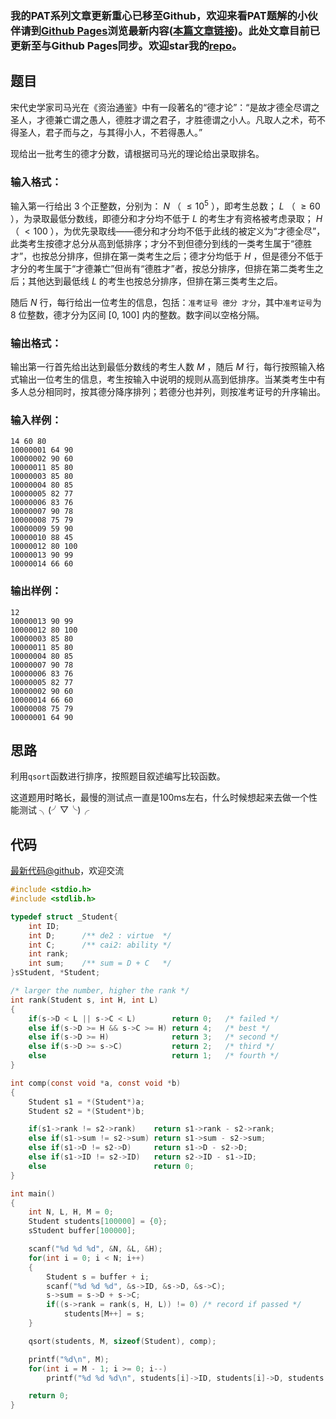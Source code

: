 ### 我的PAT系列文章更新重心已移至Github，欢迎来看PAT题解的小伙伴请到[Github Pages](https://oliverlew.github.io/PAT)浏览最新内容([本篇文章链接](https://oliverlew.github.io/PAT/Basic/1015.html))。此处文章目前已更新至与Github Pages同步。欢迎star我的[repo](https://github.com/OliverLew/PAT)。

## 题目

宋代史学家司马光在《资治通鉴》中有一段著名的“德才论”：“是故才德全尽谓之圣人，才德兼亡谓之愚人，德胜才谓之君子，才胜德谓之小人。凡取人之术，苟不得圣人，君子而与之，与其得小人，不若得愚人。”

现给出一批考生的德才分数，请根据司马光的理论给出录取排名。

### 输入格式：

输入第一行给出 3 个正整数，分别为： $N$ （ $\le 10^5$ ），即考生总数； $L$ （ $\ge 60$
），为录取最低分数线，即德分和才分均不低于 $L$ 的考生才有资格被考虑录取； $H$ （ $< 100$
），为优先录取线——德分和才分均不低于此线的被定义为“才德全尽”，此类考生按德才总分从高到低排序；才分不到但德分到线的一类考生属于“德胜才”，也按总分排序，但排在第一类考生之后；德才分均低于
$H$ ，但是德分不低于才分的考生属于“才德兼亡”但尚有“德胜才”者，按总分排序，但排在第二类考生之后；其他达到最低线 $L$
的考生也按总分排序，但排在第三类考生之后。

随后 $N$ 行，每行给出一位考生的信息，包括：`准考证号 德分 才分`，其中`准考证号`为 8 位整数，德才分为区间 [0, 100]
内的整数。数字间以空格分隔。

### 输出格式：

输出第一行首先给出达到最低分数线的考生人数 $M$ ，随后 $M$
行，每行按照输入格式输出一位考生的信息，考生按输入中说明的规则从高到低排序。当某类考生中有多人总分相同时，按其德分降序排列；若德分也并列，则按准考证号的升序输出。

### 输入样例：

    
    
    14 60 80
    10000001 64 90
    10000002 90 60
    10000011 85 80
    10000003 85 80
    10000004 80 85
    10000005 82 77
    10000006 83 76
    10000007 90 78
    10000008 75 79
    10000009 59 90
    10000010 88 45
    10000012 80 100
    10000013 90 99
    10000014 66 60
    

### 输出样例：

    
    
    12
    10000013 90 99
    10000012 80 100
    10000003 85 80
    10000011 85 80
    10000004 80 85
    10000007 90 78
    10000006 83 76
    10000005 82 77
    10000002 90 60
    10000014 66 60
    10000008 75 79
    10000001 64 90
    



## 思路


利用`qsort`函数进行排序，按照题目叙述编写比较函数。

这道题用时略长，最慢的测试点一直是100ms左右，什么时候想起来去做一个性能测试 ╮(╯▽╰)╭

## 代码

[最新代码@github](https://github.com/OliverLew/PAT/blob/master/PATBasic/1015.c)，欢迎交流
```c
#include <stdio.h>
#include <stdlib.h>

typedef struct _Student{
    int ID;
    int D;      /** de2 : virtue  */
    int C;      /** cai2: ability */
    int rank;
    int sum;    /** sum = D + C   */
}sStudent, *Student;

/* larger the number, higher the rank */
int rank(Student s, int H, int L)
{
    if(s->D < L || s->C < L)        return 0;   /* failed */
    else if(s->D >= H && s->C >= H) return 4;   /* best */
    else if(s->D >= H)              return 3;   /* second */
    else if(s->D >= s->C)           return 2;   /* third */
    else                            return 1;   /* fourth */
}

int comp(const void *a, const void *b)
{
    Student s1 = *(Student*)a;
    Student s2 = *(Student*)b;

    if(s1->rank != s2->rank)    return s1->rank - s2->rank;
    else if(s1->sum != s2->sum) return s1->sum - s2->sum;
    else if(s1->D != s2->D)     return s1->D - s2->D;
    else if(s1->ID != s2->ID)   return s2->ID - s1->ID;
    else                        return 0;
}

int main()
{
    int N, L, H, M = 0;
    Student students[100000] = {0};
    sStudent buffer[100000];

    scanf("%d %d %d", &N, &L, &H);
    for(int i = 0; i < N; i++)
    {
        Student s = buffer + i;
        scanf("%d %d %d", &s->ID, &s->D, &s->C);
        s->sum = s->D + s->C;
        if((s->rank = rank(s, H, L)) != 0) /* record if passed */
            students[M++] = s;
    }

    qsort(students, M, sizeof(Student), comp);

    printf("%d\n", M);
    for(int i = M - 1; i >= 0; i--)
        printf("%d %d %d\n", students[i]->ID, students[i]->D, students[i]->C);

    return 0;
}
```